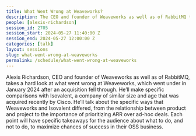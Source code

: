 ```yaml
---
title: What Went Wrong at Weaveworks?
description: The CEO and founder of Weaveworks as well as of RabbitMQ takes a hard look at what went wrong at Weaveworks.
people: [alexis-richardson]
session_id: 2705
session_start: 2024-05-27 11:40:00 Z
session_end: 2024-05-27 12:00:00 Z
categories: [talk]
layout: sessions
slug: what-went-wrong-at-weaveworks
permalink: /schedule/what-went-wrong-at-weaveworks
---
```


Alexis Richardson, CEO and founder of Weaveworks as well as of RabbitMQ, takes a hard look at what went wrong 
at Weaveworks, which went under in January 2024 after an acquisition fell through. He’ll make specific comparisons 
with Isovalent, a company of similar size and age that was acquired recently by Cisco. He’ll talk about the specific
ways that Weaveworks and Isovalent differed, from the relationship between product and project to the importance 
of prioritizing ARR over ad-hoc deals. Each point will have specific takeaways for the audience about what to do, 
and not to do, to maximize chances of success in their OSS business. 
